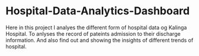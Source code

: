 # Hospital-Data-Analytics-Dashboard
Here in this project I analyes the different form of hospital data og Kalinga Hospital.
To anlyses the record of pateints admission to their discharge information.
And also find out and showing the insights of different trends of hospital.
